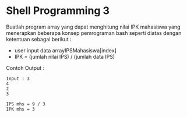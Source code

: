 # Shell Programming 3

Buatlah program array yang dapat menghitung nilai IPK mahasiswa yang menerapkan beberapa konsep pemrograman bash seperti diatas dengan ketentuan sebagai berikut :
  - user input data arrayIPSMahasiswa[index]
  - IPK = (jumlah nilai IPS) / (jumlah data IPS)
  
Contoh Output :
```
Input : 3
4
2
3

IPS mhs = 9 / 3
IPK mhs = 3
```
